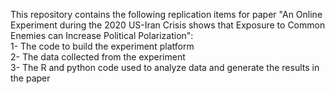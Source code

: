 This repository contains the following replication items for paper "An Online Experiment during the 2020 US-Iran Crisis shows that Exposure to Common Enemies can Increase Political Polarization": <br />
1- The code to build the experiment platform <br />
2- The data collected from the experiment <br />
3- The R and python code used to analyze data and generate the results in the paper
